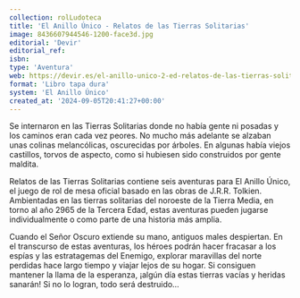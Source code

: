 ```yaml
---
collection: rolLudoteca
title: 'El Anillo Único - Relatos de las Tierras Solitarias'
image: 8436607944546-1200-face3d.jpg
editorial: 'Devir'
editorial_ref:
isbn:
type: 'Aventura'
web: https://devir.es/el-anillo-unico-2-ed-relatos-de-las-tierras-solitarias
format: 'Libro tapa dura'
system: 'El Anillo Único'
created_at: '2024-09-05T20:41:27+00:00'
---
```


Se internaron en las Tierras Solitarias donde no había gente ni posadas y los caminos eran cada vez peores. No mucho más adelante se alzaban unas colinas melancólicas, oscurecidas por árboles. En algunas había viejos castillos, torvos de aspecto, como si hubiesen sido construidos por gente maldita.

Relatos de las Tierras Solitarias contiene seis aventuras para El Anillo Único, el juego de rol de mesa oficial basado en las obras de J.R.R. Tolkien. Ambientadas en las tierras solitarias del noroeste de la Tierra Media, en torno al año 2965 de la Tercera Edad, estas aventuras pueden jugarse individualmente o como parte de una historia más amplia.

Cuando el Señor Oscuro extiende su mano, antiguos males despiertan. En el transcurso de estas aventuras, los héroes podrán hacer fracasar a los espías y las estratagemas del Enemigo, explorar maravillas del norte perdidas hace largo tiempo y viajar lejos de su hogar. Si consiguen mantener la llama de la esperanza, ¡algún día estas tierras vacías y heridas sanarán! Si no lo logran, todo será destruido…
